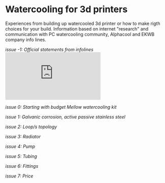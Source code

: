 # Watercooling for 3d printers
Experiences from building up watercooled 3d printer or how to make rigth choices for your build. Information based on internet "research" and communication with PC watercooling community, Alphacool and EKWB company info lines.

*issue -1: Official statements from infolines* [![[File](/research info gathered/README.md)](https://github.com/lukascechovic/watercooling/blob/main/research%20info%20gathered/README.md)](https://github.com/lukascechovic/watercooling/blob/main/research%20info%20gathered/README.md)

*issue 0: Starting with budget Mellow watercooling kit*

*issue 1: Galvanic corrosion, active passive stainless steel*

*issue 2: Loop/s topology*

*issue 3: Radiator*

*issue 4: Pump*

*issue 5: Tubing*

*issue 6: Fittings*

*issue 7: Price*


